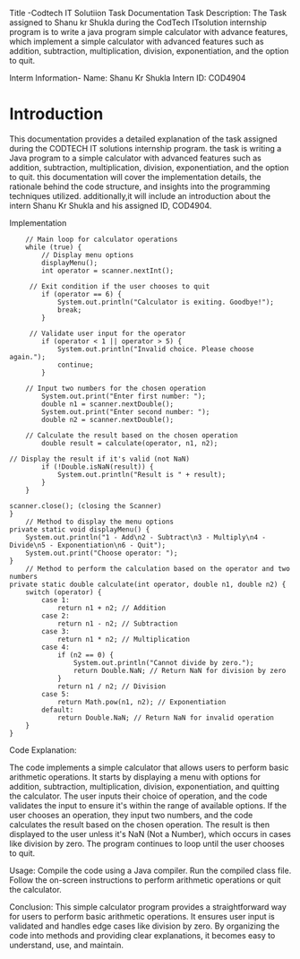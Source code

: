 Title -Codtech IT Solutiion Task Documentation 
Task Description: The Task assigned to Shanu kr Shukla during the CodTech ITsolution internship program is to write a java program simple calculator with advance features, which implement a simple calculator with advanced features such as addition, subtraction, multiplication, division, exponentiation, and the option to quit.

Interm Information-
Name: Shanu Kr Shukla 
Intern ID: COD4904

# Introduction 
This documentation provides a detailed explanation of the task assigned during the CODTECH IT solutions internship program. the task is writing a Java program to a simple calculator with advanced features such as addition, subtraction, multiplication, division, exponentiation, and the option to quit. this documentation will cover the implementation details, the rationale behind the code structure, and insights into the programming techniques utilized. additionally,it will include an introduction about the intern Shanu Kr Shukla and his assigned ID, COD4904.

Implementation 

        // Main loop for calculator operations
        while (true) {
            // Display menu options
            displayMenu();
            int operator = scanner.nextInt();

         // Exit condition if the user chooses to quit
            if (operator == 6) {
                System.out.println("Calculator is exiting. Goodbye!");
                break;
            }

         // Validate user input for the operator
            if (operator < 1 || operator > 5) {
                System.out.println("Invalid choice. Please choose again.");
                continue;
            }

        // Input two numbers for the chosen operation
            System.out.print("Enter first number: ");
            double n1 = scanner.nextDouble();
            System.out.print("Enter second number: ");
            double n2 = scanner.nextDouble();

        // Calculate the result based on the chosen operation
            double result = calculate(operator, n1, n2);

    // Display the result if it's valid (not NaN)
            if (!Double.isNaN(result)) {
                System.out.println("Result is " + result);
            }
        }

    scanner.close(); (closing the Scanner)
    }
        // Method to display the menu options
    private static void displayMenu() {
        System.out.println("1 - Add\n2 - Subtract\n3 - Multiply\n4 - Divide\n5 - Exponentiation\n6 - Quit");
        System.out.print("Choose operator: ");
    }
        // Method to perform the calculation based on the operator and two numbers
    private static double calculate(int operator, double n1, double n2) {
        switch (operator) {
            case 1:
                return n1 + n2; // Addition
            case 2:
                return n1 - n2; // Subtraction
            case 3:
                return n1 * n2; // Multiplication
            case 4:
                if (n2 == 0) {
                    System.out.println("Cannot divide by zero.");
                    return Double.NaN; // Return NaN for division by zero
                }
                return n1 / n2; // Division
            case 5:
                return Math.pow(n1, n2); // Exponentiation
            default:
                return Double.NaN; // Return NaN for invalid operation
        }
    }


Code Explanation:

The code implements a simple calculator that allows users to perform basic arithmetic operations.
It starts by displaying a menu with options for addition, subtraction, multiplication, division, exponentiation, and quitting the calculator.
The user inputs their choice of operation, and the code validates the input to ensure it's within the range of available options.
If the user chooses an operation, they input two numbers, and the code calculates the result based on the chosen operation.
The result is then displayed to the user unless it's NaN (Not a Number), which occurs in cases like division by zero.
The program continues to loop until the user chooses to quit.

Usage:
Compile the code using a Java compiler.
Run the compiled class file.
Follow the on-screen instructions to perform arithmetic operations or quit the calculator.

Conclusion:
This simple calculator program provides a straightforward way for users to perform basic arithmetic operations. It ensures user input is validated and handles edge cases like division by zero. By organizing the code into methods and providing clear explanations, it becomes easy to understand, use, and maintain.
